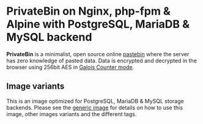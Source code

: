 # PrivateBin on Nginx, php-fpm & Alpine with PostgreSQL, MariaDB & MySQL backend

**PrivateBin** is a minimalist, open source online [pastebin](https://en.wikipedia.org/wiki/Pastebin) where the server has zero knowledge of pasted data. Data is encrypted and decrypted in the browser using 256bit AES in [Galois Counter mode](https://en.wikipedia.org/wiki/Galois/Counter_Mode).

## Image variants

This is an image optimized for PostgreSQL, MariaDB & MySQL storage backends. Please see the [generic image](https://hub.docker.com/r/privatebin/unit-alpine) for details on how to use this image, other images variants and the different tags.
